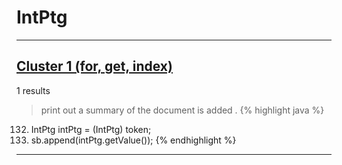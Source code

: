 # IntPtg

***

## [Cluster 1 (for, get, index)](./1)
1 results
> print out a summary of the document is added . 
{% highlight java %}
132. IntPtg intPtg = (IntPtg) token;
133. sb.append(intPtg.getValue());
{% endhighlight %}

***

